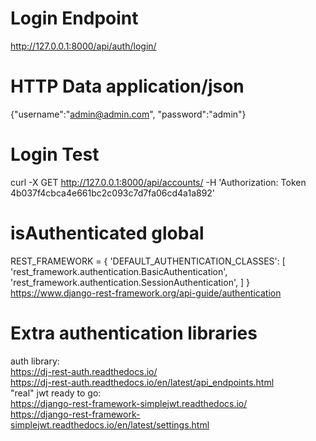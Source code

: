 # Login Endpoint

http://127.0.0.1:8000/api/auth/login/

# HTTP Data application/json

{"username":"admin@admin.com", "password":"admin"}

# Login Test

curl -X GET http://127.0.0.1:8000/api/accounts/ -H 'Authorization: Token 4b037f4cbca4e661bc2c093c7d7fa06cd4a1a892'

# isAuthenticated global

REST_FRAMEWORK = {
'DEFAULT_AUTHENTICATION_CLASSES': [
'rest_framework.authentication.BasicAuthentication',
'rest_framework.authentication.SessionAuthentication',
]
}
https://www.django-rest-framework.org/api-guide/authentication

# Extra authentication libraries

auth library:  
https://dj-rest-auth.readthedocs.io/  
https://dj-rest-auth.readthedocs.io/en/latest/api_endpoints.html  
"real" jwt ready to go:  
https://django-rest-framework-simplejwt.readthedocs.io/  
https://django-rest-framework-simplejwt.readthedocs.io/en/latest/settings.html
